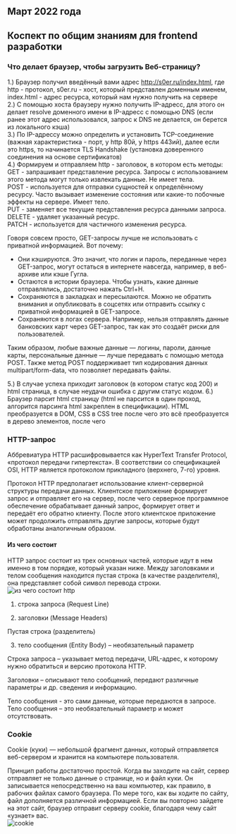 ## Март 2022 года
## Коспект по общим знаниям для frontend разработки

### Что делает браузер, чтобы загрузить Веб-страницу?
1.) Браузер получил введённый вами адрес http://s0er.ru/index.html, где 
http - протокол, s0er.ru - хост, который представлен доменным именем, index.html - адрес ресурса, который нам нужно получить на сервере  
2.) С помощью хоста браузеру нужно получить IP-адресс, для этого он делает resolve доменного имени в IP-адресс с помощью DNS (если ранее этот адрес использовался, запрос к DNS не делается, он берется из локального кэша)  
3.) По IP-адрессу можно определить и установить TCP-соединение (важная характеристика - порт, у http 80й, y https 443ий), далее если это https, то начинается TLS Handshake (установка доверенного соединения на основе сертификатов)  
4.) Формируем и отправляем http - заголовок, в котором есть методы:
GET - запрашивает представление ресурса. Запросы с использованием этого метода могут только извлекать данные. Не имеет тела.  
POST - используется для отправки сущностей к определённому ресурсу. Часто вызывает изменение состояния или какие-то побочные эффекты на сервере. Имеет тело.  
PUT - заменяет все текущие представления ресурса данными запроса.  
DELETE - удаляет указанный ресурс.  
PATCH - используется для частичного изменения ресурса.    

Говоря совсем просто, GET-запросы лучше не использовать с приватной информацией. Вот почему:  
- Они кэшируются. Это значит, что логин и пароль, переданные через GET-запрос, могут остаться в интернете навсегда, например, в веб-архиве или кэше Гугла.  
- Остаются в истории браузера. Чтобы узнать, какие данные отправлялись, достаточно нажать Ctrl+H.  
- Сохраняются в закладках и пересылаются. Можно не обратить внимания и опубликовать в соцсетях или отправить ссылку с приватной информацией в GET-запросе.  
- Сохраняются в логах сервера. Например, нельзя отправлять данные банковских карт через GET-запрос, так как это создаёт риски для пользователей.  

Таким образом, любые важные данные — логины, пароли, данные карты, персональные данные — лучше передавать с помощью метода POST. Также метод POST поддерживает тип кодирования данных multipart/form-data, что позволяет передавать файлы.  

5.) В случае успеха приходит заголовок (в котором статус код 200) и html страница, в случае неудачи ошибка с другим статус кодом.
6.) Браузер парсит html страницу (html не парсится в один проход, алгорится парсинга html закреплен в спецификации). HTML преобразуется в DOM, CSS в CSS tree после чего это всё преобразуется в дерево элементов, после чего 

### HTTP-запрос
Аббревиатура HTTP расшифровывается как HyperText Transfer Protocol, «протокол передачи гипертекста». В соответствии со спецификацией OSI, HTTP является протоколом прикладного (верхнего, 7-го) уровня.

Протокол HTTP предполагает использование клиент-серверной структуры передачи данных. Клиентское приложение формирует запрос и отправляет его на сервер, после чего серверное программное обеспечение обрабатывает данный запрос, формирует ответ и передаёт его обратно клиенту. После этого клиентское приложение может продолжить отправлять другие запросы, которые будут обработаны аналогичным образом.  

#### Из чего состоит
HTTP запрос состоит из трех основных частей, которые идут в нем именно в том порядке, который указан ниже. Между заголовками и телом сообщения находится пустая строка (в качестве разделителя), она представляет собой символ перевода строки.
![из чего состоит http](https://user-images.githubusercontent.com/67102520/123759119-4786af80-d8c8-11eb-8051-6bcac6018a25.png)


1. строка запроса (Request Line)  

2. заголовки (Message Headers)  

Пустая строка (разделитель)  

3. тело сообщения (Entity Body) – необязательный параметр  

Строка запроса – указывает метод передачи, URL-адрес, к которому нужно обратиться и версию протокола HTTP.  

Заголовки – описывают тело сообщений, передают различные параметры и др. сведения и информацию.  

Тело сообщения  - это сами данные, которые передаются в запросе.  Тело сообщения – это необязательный параметр и может отсутствовать.  

### Cookie
Cookie (куки) — небольшой фрагмент данных, который отправляется веб-сервером и хранится на компьютере пользователя.  

Принцип работы достаточно простой. Когда вы заходите на сайт, сервер отправляет не только данные о странице, но и файл куки. Он записывается непосредственно на ваш компьютер, как правило, в рабочих файлах самого браузера. По мере того, как вы ходите по сайту, файл дополняется различной информацией. Если вы повторно зайдете на этот сайт, браузер отправит серверу cookie, благодаря чему сайт «узнает» вас.  
![cookie](https://user-images.githubusercontent.com/67102520/123759509-a2b8a200-d8c8-11eb-90d4-aa85ef22478f.jpg)
